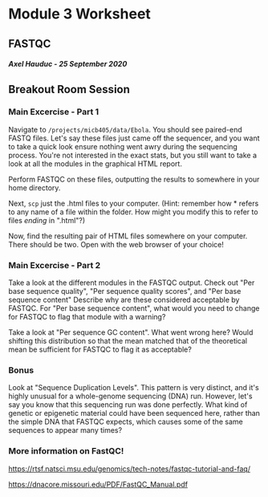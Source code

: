 # Module 3 Worksheet
## FASTQC
#### *Axel Hauduc - 25 September 2020*

## Breakout Room Session
### Main Excercise - Part 1
Navigate to ```/projects/micb405/data/Ebola```. You should see paired-end FASTQ files. Let's say these files just came off the sequencer, and you want to take a quick look ensure nothing went awry during the sequencing process. You're not interested in the exact stats, but you still want to take a look at all the modules in the graphical HTML report.

Perform FASTQC on these files, outputting the results to somewhere in your home directory.

Next, ```scp``` just the .html files to your computer. (Hint: remember how * refers to any name of a file within the folder. How might you modify this to refer to files *ending* in ".html"?)

Now, find the resulting pair of HTML files somewhere on your computer. There should be two. Open with the web browser of your choice!

### Main Excercise - Part 2
Take a look at the different modules in the FASTQC output. Check out "Per base sequence quality", "Per sequence quality scores", and "Per base sequence content"
Describe why are these considered acceptable by FASTQC.
For "Per base sequence content", what would you need to change for FASTQC to flag that module with a warning?

Take a look at "Per sequence GC content". What went wrong here? Would shifting this distribution so that the mean matched that of the theoretical mean be sufficient for FASTQC to flag it as acceptable?

### Bonus

Look at "Sequence Duplication Levels". This pattern is very distinct, and it's highly unusual for a whole-genome sequencing (DNA) run. However, let's say you know that this sequencing run was done perfectly. What kind of genetic or epigenetic material could have been sequenced here, rather than the simple DNA that FASTQC expects, which causes some of the same sequences to appear many times?


### More information on FastQC!
https://rtsf.natsci.msu.edu/genomics/tech-notes/fastqc-tutorial-and-faq/

https://dnacore.missouri.edu/PDF/FastQC_Manual.pdf

